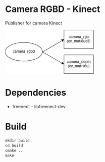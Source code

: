# Camera RGBD - Kinect

Publisher for camera Kinect

![classe camera](/docs/camera_rgbd.png)

# Dependencies

- freenect - libfreenect-dev

# Build

```
mkdir build
cd build
cmake ..
make
```
